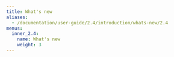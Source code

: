 ```yaml
---
title: What's new
aliases:
  - /documentation/user-guide/2.4/introduction/whats-new/2.4
menus:
  inner_2.4:
    name: What's new
    weight: 3
---
```

